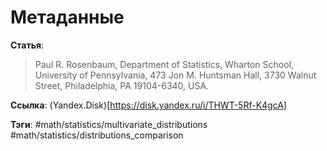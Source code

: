 # Метаданные

**Статья**: 
> Paul R. Rosenbaum, Department of Statistics, Wharton School, University of Pennsylvania, 473 Jon M. Huntsman Hall, 3730 Walnut Street, Philadelphia, PA 19104-6340, USA.

**Ссылка**: (Yandex.Disk)[https://disk.yandex.ru/i/THWT-5Rf-K4gcA]

**Тэги**: #math/statistics/multivariate_distributions #math/statistics/distributions_comparison 

